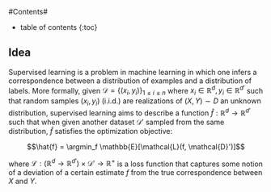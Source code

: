 #Contents#
* table of contents
{:toc}

## Idea

Supervised learning is a problem in machine learning in which one infers a correspondence between a distribution of examples and a distribution of labels. More formally, given $\mathcal{D} = \{(x_i, y_i)\}_{1 \leq i \leq n}$ where $x_i \in \mathbb{R}^d, y_i \in \mathbb{R}^{d'}$ such that random samples $(x_i, y_i)$ (i.i.d.) are realizations of  $(X, Y) \sim D$ an unknown distribution, supervised learning aims to describe a function $\hat{f}:\mathbb{R}^d \to \mathbb{R}^{d'}$ such that when given another dataset $\mathcal{D}'$ sampled from the same distribution, $\hat{f}$ satisfies the optimization objective: 

$$\hat{f} = \argmin_f \mathbb{E}[\mathcal{L}(f, \mathcal{D}')]$$

where $\mathcal{L}: (\mathbb{R}^d \to \mathbb{R}^{d'}) \times \mathcal{D}' \to \mathbb{R}^+$ is a loss function that captures some notion of a deviation of a certain estimate $f$ from the true correspondence between $X$ and $Y$. 
